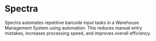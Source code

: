 # Spectra
Spectra automates repetitive barcode input tasks in a Warehouse Management System using automation. This reduces manual entry mistakes, increases processing speed, and improves overall efficiency.
